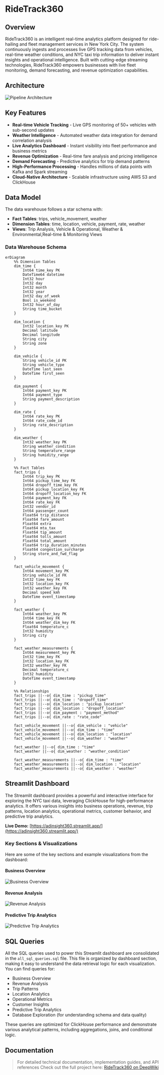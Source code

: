 # RideTrack360

## Overview
RideTrack360 is an intelligent real-time analytics platform designed for ride-hailing and fleet management services in New York City. The system continuously ingests and processes live GPS tracking data from vehicles, real-time weather conditions, and NYC taxi trip information to deliver instant insights and operational intelligence. Built with cutting-edge streaming technologies, RideTrack360 empowers businesses with live fleet monitoring, demand forecasting, and revenue optimization capabilities.

## Architecture
![Pipeline Architecture](data_ingestion/doc/PipelineArchitectur.jpg) 


## Key Features
-  **Real-time Vehicle Tracking** - Live GPS monitoring of 50+ vehicles with sub-second updates
- **Weather Intelligence** - Automated weather data integration for demand correlation analysis  
- **Live Analytics Dashboard** - Instant visibility into fleet performance and business metrics
- **Revenue Optimization** - Real-time fare analysis and pricing intelligence
- **Demand Forecasting** - Predictive analytics for trip demand patterns
- **High-Performance Processing** - Handles millions of data points with Kafka and Spark streaming
- **Cloud-Native Architecture** - Scalable infrastructure using AWS S3 and ClickHouse




## Data Model

The data warehouse follows a star schema with:
- **Fact Tables**: trips, vehicle_movement, weather
- **Dimension Tables**: time, location, vehicle, payment, rate, weather
- **Views**: Trip Analysis, Vehicle & Operational, Weather & Environmental,Real-time & Monitoring Views


### Data Warehouse Schema

```mermaid
erDiagram
    %% Dimension Tables
    dim_time {
        Int64 time_key PK
        DateTime64 datetime
        Int32 hour
        Int32 day
        Int32 month
        Int32 year
        Int32 day_of_week
        Bool is_weekend
        Int32 hour_of_day
        String time_bucket
    }
    
    dim_location {
        Int32 location_key PK
        Decimal latitude
        Decimal longitude
        String city
        String zone
    }
    
    dim_vehicle {
        String vehicle_id PK
        String vehicle_type
        DateTime last_seen
        DateTime first_seen
    }
    
    dim_payment {
        Int64 payment_key PK
        Int64 payment_type
        String payment_description
    }
    
    dim_rate {
        Int64 rate_key PK
        Int64 rate_code_id
        String rate_description
    }
    
    dim_weather {
        Int32 weather_key PK
        String weather_condition
        String temperature_range
        String humidity_range
    }
    
    %% Fact Tables
    fact_trips {
        Int64 trip_key PK
        Int64 pickup_time_key FK
        Int64 dropoff_time_key FK
        Int64 pickup_location_key FK
        Int64 dropoff_location_key FK
        Int64 payment_key FK
        Int64 rate_key FK
        Int32 vendor_id
        Int64 passenger_count
        Float64 trip_distance
        Float64 fare_amount
        Float64 extra
        Float64 mta_tax
        Float64 tip_amount
        Float64 tolls_amount
        Float64 total_amount
        Float64 trip_duration_minutes
        Float64 congestion_surcharge
        String store_and_fwd_flag
    }
    
    fact_vehicle_movement {
        Int64 movement_key PK
        String vehicle_id FK
        Int32 time_key FK
        Int32 location_key FK
        Int32 weather_key FK
        Decimal speed_kmh
        DateTime event_timestamp
    }
    
    fact_weather {
        Int64 weather_key PK
        Int64 time_key FK
        Int64 weather_dim_key FK
        Float64 temperature_c
        Int32 humidity
        String city
    }
    
    fact_weather_measurements {
        Int64 measurement_key PK
        Int32 time_key FK
        Int32 location_key FK
        Int32 weather_key FK
        Decimal temperature_c
        Int32 humidity
        DateTime event_timestamp
    }
    
    %% Relationships
    fact_trips ||--o{ dim_time : "pickup_time"
    fact_trips ||--o{ dim_time : "dropoff_time"
    fact_trips ||--o{ dim_location : "pickup_location"
    fact_trips ||--o{ dim_location : "dropoff_location"
    fact_trips ||--o{ dim_payment : "payment_method"
    fact_trips ||--o{ dim_rate : "rate_code"
    
    fact_vehicle_movement ||--o{ dim_vehicle : "vehicle"
    fact_vehicle_movement ||--o{ dim_time : "time"
    fact_vehicle_movement ||--o{ dim_location : "location"
    fact_vehicle_movement ||--o{ dim_weather : "weather"
    
    fact_weather ||--o{ dim_time : "time"
    fact_weather ||--o{ dim_weather : "weather_condition"
    
    fact_weather_measurements ||--o{ dim_time : "time"
    fact_weather_measurements ||--o{ dim_location : "location"
    fact_weather_measurements ||--o{ dim_weather : "weather"
```
## Streamlit Dashboard

The Streamlit dashboard provides a powerful and interactive interface for exploring the NYC taxi data, leveraging ClickHouse for high-performance analytics. It offers various insights into business operations, revenue, trip patterns, location analytics, operational metrics, customer behavior, and predictive trip analytics.

**Live Demo:** [https://adinsight360.streamlit.app/](https://adinsight360.streamlit.app/)
### Key Sections & Visualizations

Here are some of the key sections and example visualizations from the dashboard:

#### Business Overview 
![Business Overview](data_ingestion/doc/Business_overview.png)

#### Revenue Analysis 
![Revenue Analysis](data_ingestion/doc/Revenue_analysis.png)

#### Predictive Trip Analytics 
![Predictive Trip Analytics](data_ingestion/doc/Predictivetripanalytics.png)




## SQL Queries

All the SQL queries used to power this Streamlit dashboard are consolidated in the `all_sql_queries.sql` file. This file is organized by dashboard section, making it easy to understand the data retrieval logic for each visualization. You can find queries for:

*   Business Overview
*   Revenue Analysis
*   Trip Patterns
*   Location Analytics
*   Operational Metrics
*   Customer Insights
*   Predictive Trip Analytics
*   Database Exploration (for understanding schema and data quality)

These queries are optimized for ClickHouse performance and demonstrate various analytical patterns, including aggregations, joins, and conditional logic.


## Documentation

>For detailed technical documentation, implementation guides, and API references  Check out the full project here: 
[RideTrack360 on DeepWiki](https://deepwiki.com/Anwaribra/RideTrack)



